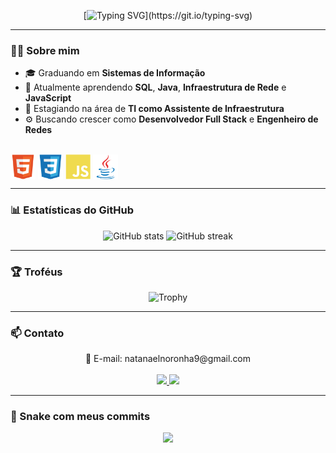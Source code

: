 <div align="center">

[![Typing SVG](https://readme-typing-svg.demolab.com?font=Roboto+Condensed&weight=800&size=35&pause=1000&color=3B5323&center=true&vCenter=true&width=800&height=100&lines=Olá%2C+eu+sou+Natanael+Noronha!;Estudante+de+Sistemas+de+Informação.;Apaixonado+por+Tecnologia+e+Aprendizado.)](https://git.io/typing-svg)

</div>

---

### 👨‍💻 Sobre mim

- 🎓 Graduando em **Sistemas de Informação**  
- 🌱 Atualmente aprendendo **SQL**, **Java**, **Infraestrutura de Rede** e **JavaScript**  
- 💼 Estagiando na área de **TI como Assistente de Infraestrutura**  
- ⚙️ Buscando crescer como **Desenvolvedor Full Stack** e **Engenheiro de Redes**

<div style="display: inline_block"><br>
  <img align="center" alt="HTML" title="HTML5" height="40" width="40" src="https://raw.githubusercontent.com/devicons/devicon/master/icons/html5/html5-original.svg">
  <img align="center" alt="CSS" title="CSS3" height="40" width="40" src="https://raw.githubusercontent.com/devicons/devicon/master/icons/css3/css3-original.svg">
  <img align="center" alt="JavaScript" title="JavaScript" height="40" width="40" src="https://raw.githubusercontent.com/devicons/devicon/master/icons/javascript/javascript-plain.svg">
  <img align="center" alt="Java" title="Java" height="40" width="40" src="https://raw.githubusercontent.com/devicons/devicon/master/icons/java/java-original.svg">
</div>

---

### 📊 Estatísticas do GitHub

<div align="center">
  <img src="https://github-readme-stats.vercel.app/api?username=natanaelnoronha&show_icons=true&theme=tokyonight" alt="GitHub stats" />
  <img src="https://github-readme-streak-stats.herokuapp.com?user=natanaelnoronha&theme=tokyonight&date_format=M%20j%5B%2C%20Y%5D" alt="GitHub streak" />
</div>

---

### 🏆 Troféus

<div align="center">
  <img src="https://github-profile-trophy.vercel.app/?username=natanaelnoronha&theme=darkhub&margin-w=10&margin-h=10" alt="Trophy" />
</div>

---

### 📫 Contato

<div align="center">
  📧 E-mail: natanaelnoronha9@gmail.com  
  <br><br>
  <a href="https://www.linkedin.com/in/natanaelnoronha/" target="_blank">
    <img src="https://img.shields.io/badge/-LinkedIn-0A66C2?style=for-the-badge&logo=linkedin&logoColor=white" />
  </a>
  <a href="https://www.instagram.com/natanael.noronha/" target="_blank">
    <img src="https://img.shields.io/badge/-Instagram-E4405F?style=for-the-badge&logo=instagram&logoColor=white" />
  </a>
</div>

---

### 🐍 Snake com meus commits

<div align="center">
  <img src="https://github.com/natanaelnoronha/natanaelnoronha/blob/output/github-contribution-grid-snake.svg" />
</div>
